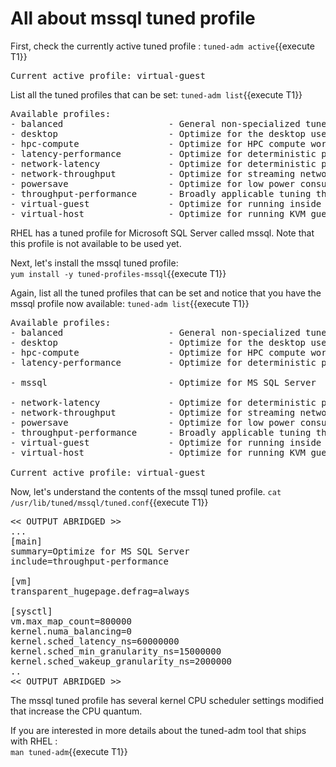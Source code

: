 # All about mssql tuned profile

First, check the currently active tuned profile :
`tuned-adm active`{{execute T1}}

<pre class="file">
Current active profile: virtual-guest
</pre>

List all the tuned profiles that can be set:
`tuned-adm list`{{execute T1}}

<pre class="file">
Available profiles:
- balanced                    - General non-specialized tuned profile
- desktop                     - Optimize for the desktop use-case
- hpc-compute                 - Optimize for HPC compute workloads
- latency-performance         - Optimize for deterministic performance at the cost of increased power consumption
- network-latency             - Optimize for deterministic performance at the cost of increased power consumption, focused on low latency network performance
- network-throughput          - Optimize for streaming network throughput, generally only necessary on older CPUs or 40G+ networks
- powersave                   - Optimize for low power consumption
- throughput-performance      - Broadly applicable tuning that provides excellent performance across a variety of common server workloads
- virtual-guest               - Optimize for running inside a virtual guest
- virtual-host                - Optimize for running KVM guests
</pre>

RHEL has a tuned profile for Microsoft SQL Server called mssql. Note that this profile is not available to be used yet.

Next, let's install the mssql tuned profile:  
`yum install -y tuned-profiles-mssql`{{execute T1}}

Again, list all the tuned profiles that can be set and notice that you have the mssql profile now available: 
`tuned-adm list`{{execute T1}}

<pre class="file">
Available profiles:
- balanced                    - General non-specialized tuned profile
- desktop                     - Optimize for the desktop use-case
- hpc-compute                 - Optimize for HPC compute workloads
- latency-performance         - Optimize for deterministic performance at the cost of increased power consumption

- mssql                       - Optimize for MS SQL Server

- network-latency             - Optimize for deterministic performance at the cost of increased power consumption, focused on low latency network performance
- network-throughput          - Optimize for streaming network throughput, generally only necessary on older CPUs or 40G+ networks
- powersave                   - Optimize for low power consumption
- throughput-performance      - Broadly applicable tuning that provides excellent performance across a variety of common server workloads
- virtual-guest               - Optimize for running inside a virtual guest
- virtual-host                - Optimize for running KVM guests

Current active profile: virtual-guest
</pre>

Now, let's understand the contents of the mssql tuned profile. 
`cat /usr/lib/tuned/mssql/tuned.conf`{{execute T1}}

<pre class="file">
<< OUTPUT ABRIDGED >>
...
[main]
summary=Optimize for MS SQL Server
include=throughput-performance

[vm]
transparent_hugepage.defrag=always

[sysctl]
vm.max_map_count=800000
kernel.numa_balancing=0
kernel.sched_latency_ns=60000000
kernel.sched_min_granularity_ns=15000000
kernel.sched_wakeup_granularity_ns=2000000
..
<< OUTPUT ABRIDGED >>
</pre>

The mssql tuned profile has several kernel CPU scheduler settings modified that increase the CPU quantum.

If you are interested in more details about the tuned-adm tool that ships with RHEL :  
`man tuned-adm`{{execute T1}}
